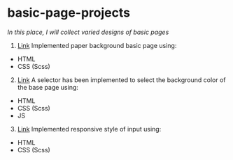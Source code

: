 # basic-page-projects
<em>In this place, I will collect varied designs of basic pages</em>


1. [Link](https://kseniiamarkiv.github.io/basic-page-projects/first-paper)
Implemented paper background basic page using:
- HTML
- CSS (Scss)


2. [Link](https://kseniiamarkiv.github.io/basic-page-projects/second-input)
A selector has been implemented to select the background color of the base page using:
- HTML
- CSS (Scss)
- JS


3. [Link](https://kseniiamarkiv.github.io/basic-page-projects/third-style-input)
Implemented responsive style of input using:
- HTML
- CSS (Scss)
